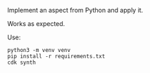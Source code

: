 Implement an aspect from Python and apply it.

Works as expected.


Use:

```
python3 -m venv venv
pip install -r requirements.txt
cdk synth
```
